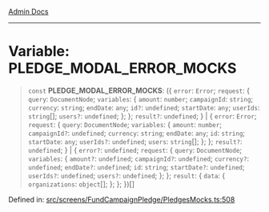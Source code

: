 [Admin Docs](/)

***

# Variable: PLEDGE\_MODAL\_ERROR\_MOCKS

> `const` **PLEDGE\_MODAL\_ERROR\_MOCKS**: (\{ `error`: `Error`; `request`: \{ `query`: `DocumentNode`; `variables`: \{ `amount`: `number`; `campaignId`: `string`; `currency`: `string`; `endDate`: `any`; `id?`: `undefined`; `startDate`: `any`; `userIds`: `string`[]; `users?`: `undefined`; \}; \}; `result?`: `undefined`; \} \| \{ `error`: `Error`; `request`: \{ `query`: `DocumentNode`; `variables`: \{ `amount`: `number`; `campaignId?`: `undefined`; `currency`: `string`; `endDate`: `any`; `id`: `string`; `startDate`: `any`; `userIds?`: `undefined`; `users`: `string`[]; \}; \}; `result?`: `undefined`; \} \| \{ `error?`: `undefined`; `request`: \{ `query`: `DocumentNode`; `variables`: \{ `amount?`: `undefined`; `campaignId?`: `undefined`; `currency?`: `undefined`; `endDate?`: `undefined`; `id`: `string`; `startDate?`: `undefined`; `userIds?`: `undefined`; `users?`: `undefined`; \}; \}; `result`: \{ `data`: \{ `organizations`: `object`[]; \}; \}; \})[]

Defined in: [src/screens/FundCampaignPledge/PledgesMocks.ts:508](https://github.com/PalisadoesFoundation/talawa-admin/blob/main/src/screens/FundCampaignPledge/PledgesMocks.ts#L508)
